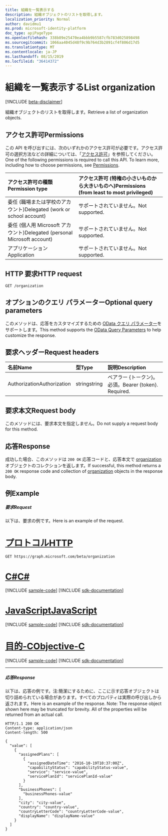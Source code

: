 ```yaml
---
title: 組織を一覧表示する
description: 組織オブジェクトのリストを取得します。
localization_priority: Normal
author: davidmu1
ms.prod: microsoft-identity-platform
doc_type: apiPageType
ms.openlocfilehash: 338b89e25470ea4bbb9b5587cfb783d025898498
ms.sourcegitcommit: 1066aa4045d48f9c9b764d3b2891cf4f806d17d5
ms.translationtype: MT
ms.contentlocale: ja-JP
ms.lasthandoff: 08/15/2019
ms.locfileid: "36414372"
---
```

# <a name="list-organization"></a><span data-ttu-id="989b5-103">組織を一覧表示する</span><span class="sxs-lookup"><span data-stu-id="989b5-103">List organization</span></span>

[!INCLUDE [beta-disclaimer](../../includes/beta-disclaimer.md)]

<span data-ttu-id="989b5-104">組織オブジェクトのリストを取得します。</span><span class="sxs-lookup"><span data-stu-id="989b5-104">Retrieve a list of organization objects.</span></span>
## <a name="permissions"></a><span data-ttu-id="989b5-105">アクセス許可</span><span class="sxs-lookup"><span data-stu-id="989b5-105">Permissions</span></span>
<span data-ttu-id="989b5-p101">この API を呼び出すには、次のいずれかのアクセス許可が必要です。アクセス許可の選択方法などの詳細については、「[アクセス許可](/graph/permissions-reference)」を参照してください。</span><span class="sxs-lookup"><span data-stu-id="989b5-p101">One of the following permissions is required to call this API. To learn more, including how to choose permissions, see [Permissions](/graph/permissions-reference).</span></span>

|<span data-ttu-id="989b5-108">アクセス許可の種類</span><span class="sxs-lookup"><span data-stu-id="989b5-108">Permission type</span></span>      | <span data-ttu-id="989b5-109">アクセス許可 (特権の小さいものから大きいものへ)</span><span class="sxs-lookup"><span data-stu-id="989b5-109">Permissions (from least to most privileged)</span></span>              |
|:--------------------|:---------------------------------------------------------|
|<span data-ttu-id="989b5-110">委任 (職場または学校のアカウント)</span><span class="sxs-lookup"><span data-stu-id="989b5-110">Delegated (work or school account)</span></span> | <span data-ttu-id="989b5-111">サポートされていません。</span><span class="sxs-lookup"><span data-stu-id="989b5-111">Not supported.</span></span>    |
|<span data-ttu-id="989b5-112">委任 (個人用 Microsoft アカウント)</span><span class="sxs-lookup"><span data-stu-id="989b5-112">Delegated (personal Microsoft account)</span></span> | <span data-ttu-id="989b5-113">サポートされていません。</span><span class="sxs-lookup"><span data-stu-id="989b5-113">Not supported.</span></span>    |
|<span data-ttu-id="989b5-114">アプリケーション</span><span class="sxs-lookup"><span data-stu-id="989b5-114">Application</span></span> | <span data-ttu-id="989b5-115">サポートされていません。</span><span class="sxs-lookup"><span data-stu-id="989b5-115">Not supported.</span></span> |

## <a name="http-request"></a><span data-ttu-id="989b5-116">HTTP 要求</span><span class="sxs-lookup"><span data-stu-id="989b5-116">HTTP request</span></span>
<!-- { "blockType": "ignored" } -->
```http
GET /organization
```
## <a name="optional-query-parameters"></a><span data-ttu-id="989b5-117">オプションのクエリ パラメーター</span><span class="sxs-lookup"><span data-stu-id="989b5-117">Optional query parameters</span></span>
<span data-ttu-id="989b5-118">このメソッドは、応答をカスタマイズするための [OData クエリ パラメーター](https://developer.microsoft.com/graph/docs/concepts/query_parameters)をサポートします。</span><span class="sxs-lookup"><span data-stu-id="989b5-118">This method supports the [OData Query Parameters](https://developer.microsoft.com/graph/docs/concepts/query_parameters) to help customize the response.</span></span>
## <a name="request-headers"></a><span data-ttu-id="989b5-119">要求ヘッダー</span><span class="sxs-lookup"><span data-stu-id="989b5-119">Request headers</span></span>
| <span data-ttu-id="989b5-120">名前</span><span class="sxs-lookup"><span data-stu-id="989b5-120">Name</span></span>       | <span data-ttu-id="989b5-121">型</span><span class="sxs-lookup"><span data-stu-id="989b5-121">Type</span></span> | <span data-ttu-id="989b5-122">説明</span><span class="sxs-lookup"><span data-stu-id="989b5-122">Description</span></span>|
|:-----------|:------|:----------|
| <span data-ttu-id="989b5-123">Authorization</span><span class="sxs-lookup"><span data-stu-id="989b5-123">Authorization</span></span>  | <span data-ttu-id="989b5-124">string</span><span class="sxs-lookup"><span data-stu-id="989b5-124">string</span></span>  | <span data-ttu-id="989b5-p102">ベアラー {トークン}。必須。</span><span class="sxs-lookup"><span data-stu-id="989b5-p102">Bearer {token}. Required.</span></span> |

## <a name="request-body"></a><span data-ttu-id="989b5-127">要求本文</span><span class="sxs-lookup"><span data-stu-id="989b5-127">Request body</span></span>
<span data-ttu-id="989b5-128">このメソッドには、要求本文を指定しません。</span><span class="sxs-lookup"><span data-stu-id="989b5-128">Do not supply a request body for this method.</span></span>

## <a name="response"></a><span data-ttu-id="989b5-129">応答</span><span class="sxs-lookup"><span data-stu-id="989b5-129">Response</span></span>

<span data-ttu-id="989b5-130">成功した場合、このメソッドは `200 OK` 応答コードと、応答本文で [organization](../resources/organization.md) オブジェクトのコレクションを返します。</span><span class="sxs-lookup"><span data-stu-id="989b5-130">If successful, this method returns a `200 OK` response code and collection of [organization](../resources/organization.md) objects in the response body.</span></span>
## <a name="example"></a><span data-ttu-id="989b5-131">例</span><span class="sxs-lookup"><span data-stu-id="989b5-131">Example</span></span>
##### <a name="request"></a><span data-ttu-id="989b5-132">要求</span><span class="sxs-lookup"><span data-stu-id="989b5-132">Request</span></span>
<span data-ttu-id="989b5-133">以下は、要求の例です。</span><span class="sxs-lookup"><span data-stu-id="989b5-133">Here is an example of the request.</span></span>

# <a name="httptabhttp"></a>[<span data-ttu-id="989b5-134">プロトコル</span><span class="sxs-lookup"><span data-stu-id="989b5-134">HTTP</span></span>](#tab/http)
<!-- {
  "blockType": "request",
  "name": "get_organization"
}-->
```http
GET https://graph.microsoft.com/beta/organization
```
# <a name="ctabcsharp"></a>[<span data-ttu-id="989b5-135">C#</span><span class="sxs-lookup"><span data-stu-id="989b5-135">C#</span></span>](#tab/csharp)
[!INCLUDE [sample-code](../includes/snippets/csharp/get-organization-csharp-snippets.md)]
[!INCLUDE [sdk-documentation](../includes/snippets/snippets-sdk-documentation-link.md)]

# <a name="javascripttabjavascript"></a>[<span data-ttu-id="989b5-136">JavaScript</span><span class="sxs-lookup"><span data-stu-id="989b5-136">JavaScript</span></span>](#tab/javascript)
[!INCLUDE [sample-code](../includes/snippets/javascript/get-organization-javascript-snippets.md)]
[!INCLUDE [sdk-documentation](../includes/snippets/snippets-sdk-documentation-link.md)]

# <a name="objective-ctabobjc"></a>[<span data-ttu-id="989b5-137">目的-C</span><span class="sxs-lookup"><span data-stu-id="989b5-137">Objective-C</span></span>](#tab/objc)
[!INCLUDE [sample-code](../includes/snippets/objc/get-organization-objc-snippets.md)]
[!INCLUDE [sdk-documentation](../includes/snippets/snippets-sdk-documentation-link.md)]

---

##### <a name="response"></a><span data-ttu-id="989b5-138">応答</span><span class="sxs-lookup"><span data-stu-id="989b5-138">Response</span></span>
<span data-ttu-id="989b5-p103">以下は、応答の例です。注:簡潔にするために、ここに示す応答オブジェクトは切り詰められている場合があります。すべてのプロパティは実際の呼び出しから返されます。</span><span class="sxs-lookup"><span data-stu-id="989b5-p103">Here is an example of the response. Note: The response object shown here may be truncated for brevity. All of the properties will be returned from an actual call.</span></span>
<!-- {
  "blockType": "response",
  "truncated": true,
  "@odata.type": "microsoft.graph.organization",
  "isCollection": true
} -->
```http
HTTP/1.1 200 OK
Content-type: application/json
Content-length: 500

{
  "value": [
    {
      "assignedPlans": [
        {
          "assignedDateTime": "2016-10-19T10:37:00Z",
          "capabilityStatus": "capabilityStatus-value",
          "service": "service-value",
          "servicePlanId": "servicePlanId-value"
        }
      ],
      "businessPhones": [
        "businessPhones-value"
      ],
      "city": "city-value",
      "country": "country-value",
      "countryLetterCode": "countryLetterCode-value",
      "displayName": "displayName-value"
    }
  ]
}
```

<!-- uuid: 8fcb5dbc-d5aa-4681-8e31-b001d5168d79
2015-10-25 14:57:30 UTC -->
<!--
{
  "type": "#page.annotation",
  "description": "List organization",
  "keywords": "",
  "section": "documentation",
  "tocPath": "",
  "suppressions": [
  ]
}
-->
